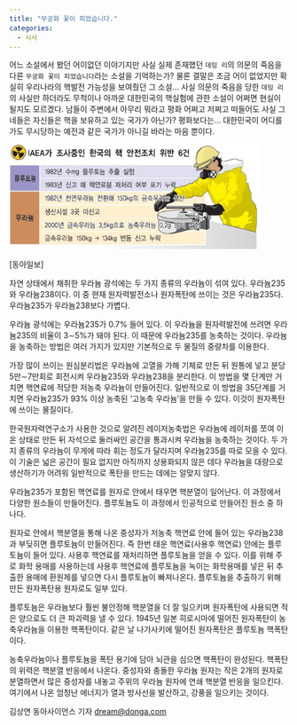 ```yaml
---
title: "무궁화 꽃이 피었습니다."
categories:
  - 시사
---
```


어느 소설에서 봤던 어이없던 이야기지만 사실 실제 존재했던 `데밍 리`의 의문의 죽음을 다른 `무궁화 꽃이 피었습니다`라는 소설을 기억하는가? 물론 결말은 조금 어이 없었지만 확실히 우리나라의 핵발전 가능성을 보여줬던 그 소설... 사실 의문의 죽음을 당한 `데밍 리`의 사실만 하더라도 무척이나 아까운 대한민국의 핵실험에 관한 소설이 어쩌면 현실이 될지도 모르겠다. 남들이 주변에서 아무리 뭐라고 평화 어쩌고 저쩌고 떠들어도 사실 그네들은 자신들은 핵을 보유하고 있는 국가가 아닌가? 평화보다는... 대한민국이 어디를 가도 무시당하는 예전과 같은 국가가 아니길 바라는 마음 뿐이다.

![](/assets/images/posts/2004/09/fk200000000043.jpg)

[동아일보]  

자연 상태에서 채취한 우라늄 광석에는 두 가지 종류의 우라늄이 섞여 있다. 우라늄235와 우라늄238이다. 이 중 현재 원자력발전소나 원자폭탄에 쓰이는 것은 우라늄235다. 우라늄235가 우라늄238보다 가볍다.  
  
우라늄 광석에는 우라늄235가 0.7% 들어 있다. 이 우라늄을 원자력발전에 쓰려면 우라늄235의 비율이 3∼5%가 돼야 된다. 이 때문에 우라늄235를 농축하는 것이다. 우라늄을 농축하는 방법은 여러 가지가 있지만 기본적으로 두 물질의 중량차를 이용한다.  
  
가장 많이 쓰이는 원심분리법은 우라늄에 고열을 가해 기체로 만든 뒤 원통에 넣고 분당 5만∼7만회로 회전시켜 우라늄235와 우라늄238을 분리한다. 이 방법을 몇 단계만 거치면 핵연료에 적당한 저농축 우라늄이 만들어진다. 일반적으로 이 방법을 35단계를 거치면 우라늄235가 93% 이상 농축된 ‘고농축 우라늄’을 만들 수 있다. 이것이 원자폭탄에 쓰이는 물질이다.  
  
한국원자력연구소가 사용한 것으로 알려진 레이저농축법은 우라늄에 레이저를 쪼여 이온 상태로 만든 뒤 자석으로 둘러싸인 공간을 통과시켜 우라늄을 농축하는 것이다. 두 가지 종류의 우라늄이 무게에 따라 휘는 정도가 달라지며 우라늄235를 따로 모을 수 있다. 이 기술은 넓은 공간이 필요 없지만 아직까지 상용화되지 않은 데다 우라늄을 대량으로 생산하기가 어려워 일반적으로 폭탄을 만드는 데에는 알맞지 않다.  
  
우라늄235가 포함된 핵연료를 원자로 안에서 태우면 핵분열이 일어난다. 이 과정에서 다양한 원소들이 만들어진다. 플루토늄도 이 과정에서 인공적으로 만들어진 원소 중 하나다.  
  
원자로 안에서 핵분열을 통해 나온 중성자가 저농축 핵연료 안에 들어 있는 우라늄238과 부딪히면 플루토늄이 만들어진다. 즉 한번 태운 핵연료(사용후 핵연료) 안에는 플루토늄이 들어 있다. 사용후 핵연료를 재처리하면 플루토늄을 얻을 수 있다. 이를 위해 주로 화학 용매를 사용하는데 사용후 핵연료에 플루토늄을 녹이는 화학용매를 넣은 뒤 추출한 용매에 환원제를 넣으면 다시 플루토늄이 빠져나온다. 플루토늄을 추출하기 위해 만든 원자폭탄용 원자로도 일부 있다.  
  
플루토늄은 우라늄보다 훨씬 불안정해 핵분열을 더 잘 일으키며 원자폭탄에 사용되면 적은 양으로도 더 큰 파괴력을 낼 수 있다. 1945년 일본 히로시마에 떨어진 원자폭탄이 농축우라늄을 이용한 핵폭탄이다. 같은 날 나가사키에 떨어진 원자폭탄은 플루토늄 핵폭탄이다.  
  
농축우라늄이나 플루토늄을 폭탄 용기에 담아 뇌관을 심으면 핵폭탄이 완성된다. 핵폭탄의 위력은 핵분열 반응에서 나온다. 중성자와 충돌한 우라늄 원자는 작은 2개의 원자로 분열하면서 많은 중성자를 내놓고 주위의 우라늄 원자에 연쇄 핵분열 반응을 일으킨다. 여기에서 나온 엄청난 에너지가 열과 방사선을 발산하고, 강풍을 일으키는 것이다.  
  
김상연 동아사이언스 기자 dream@donga.com
